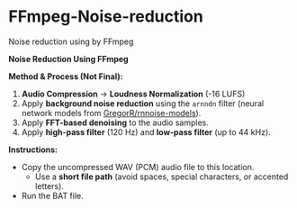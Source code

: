 # FFmpeg-Noise-reduction
Noise reduction using by FFmpeg

**Noise Reduction Using FFmpeg**  

**Method & Process (Not Final):**  

1. **Audio Compression** → **Loudness Normalization** (-16 LUFS)  
2. Apply **background noise reduction** using the `arnndn` filter (neural network models from [GregorR/rnnoise-models](https://github.com/GregorR/rnnoise-models)).  
3. Apply **FFT-based denoising** to the audio samples.  
4. Apply **high-pass filter** (120 Hz) and **low-pass filter** (up to 44 kHz).  

**Instructions:**  
- Copy the uncompressed WAV (PCM) audio file to this location.  
  - Use a **short file path** (avoid spaces, special characters, or accented letters).  
- Run the BAT file.  

